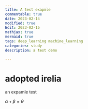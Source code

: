 ```yaml
---
title: A test exapmle
commentable: true
date: 2023-02-14
modified: true
Edit: 2023-02-15
mathjax: true
mermaid: true
tags: deep_learning machine_learning
categories: study
description: a test demo

---
```


# adopted irelia

an expamle test


$\alpha + \beta = \theta$
